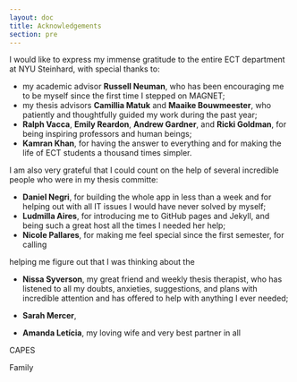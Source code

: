 ```yaml
---
layout: doc
title: Acknowledgements
section: pre
---
```


I would like to express my immense gratitude to the entire ECT department at NYU Steinhard, with special thanks to:

* my academic advisor **Russell Neuman**, who has been encouraging me to be myself since the first time I stepped on MAGNET;
* my thesis advisors **Camillia Matuk** and **Maaike Bouwmeester**, who patiently and thoughtfully guided my work during the past year;
* **Ralph Vacca**, **Emily Reardon**, **Andrew Gardner**, and **Ricki Goldman**, for being inspiring professors and human beings;
* **Kamran Khan**, for having the answer to everything and for making the life of ECT students a thousand times simpler.

I am also very grateful that I could count on the help of several incredible people who were in my thesis committe:

* **Daniel Negri**, for building the whole app in less than a week and for helping out with all IT issues I would have never solved by myself;
* **Ludmilla Aires**, for introducing me to GitHub pages and Jekyll, and being such a great host all the times I needed her help;
* **Nicole Pallares**, for making me feel special since the first semester, for calling 


helping me figure out that I was thinking about the


* **Nissa Syverson**, my great friend and weekly thesis therapist, who has listened to all my doubts, anxieties, suggestions, and plans with incredible attention and has offered to help with anything I ever needed;
* **Sarah Mercer**,

* **Amanda Letícia**, my loving wife and very best partner in all 


CAPES

Family